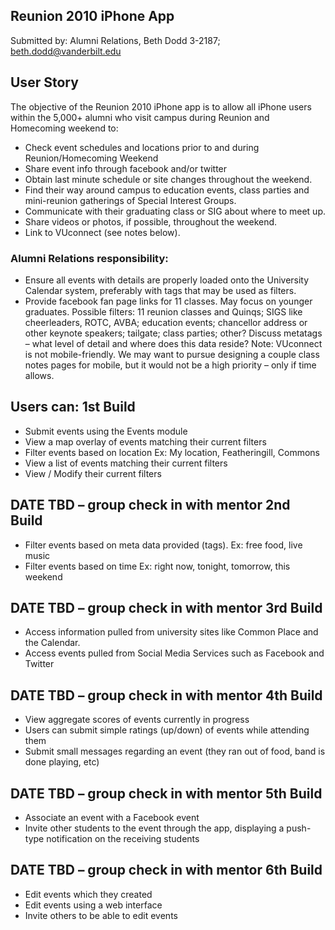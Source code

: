 ## Reunion 2010 iPhone App ##
Submitted by:  Alumni Relations, Beth Dodd 3-2187; beth.dodd@vanderbilt.edu

## User Story ##
The objective of the Reunion 2010 iPhone app is to allow all iPhone users within the 5,000+ alumni who visit campus during Reunion and Homecoming weekend to:

  * Check event schedules and locations prior to and during Reunion/Homecoming Weekend
  * Share event info through facebook and/or twitter
  * Obtain last minute schedule or site changes throughout the weekend.
  * Find their way around campus to education events, class parties and mini-reunion gatherings of Special Interest Groups.
  * Communicate with their graduating class or SIG about where to meet up.
  * Share videos or photos, if possible, throughout the weekend.
  * Link to VUconnect (see notes below).
### Alumni Relations responsibility: ###
  * Ensure all events with details are properly loaded onto the University Calendar system, preferably with tags that may be used as filters.
  * Provide facebook fan page links for 11 classes.  May focus on younger graduates.
Possible filters:  11 reunion classes and Quinqs; SIGS like cheerleaders, ROTC, AVBA; education events; chancellor address or other keynote speakers; tailgate; class parties; other?
Discuss metatags – what level of detail and where does this data reside?
Note:  VUconnect is not mobile-friendly.  We may want to pursue designing a couple class notes pages for mobile, but it would not be a high priority – only if time allows.

## Users can: 1st Build ##
  * Submit events using the Events module
  * View a map overlay of events matching their current filters
  * Filter events based on location Ex: My location, Featheringill, Commons
  * View a list of events matching their current filters
  * View / Modify their current filters
## DATE TBD – group check in with mentor 2nd Build ##
  * Filter events based on meta data provided (tags). Ex: free food, live music
  * Filter events based on time Ex: right now, tonight, tomorrow, this weekend
## DATE TBD – group check in with mentor 3rd Build ##
  * Access information pulled from university sites like Common Place and the Calendar.
  * Access events pulled from Social Media Services such as Facebook and Twitter
## DATE TBD – group check in with mentor 4th Build ##
  * View aggregate scores of events currently in progress
  * Users can submit simple ratings (up/down) of events while attending them
  * Submit small messages regarding an event (they ran out of food, band is done playing, etc)
## DATE TBD – group check in with mentor 5th Build ##
  * Associate an event with a Facebook event
  * Invite other students to the event through the app, displaying a push-type notification on the receiving students
## DATE TBD – group check in with mentor 6th Build ##
  * Edit events which they created
  * Edit events using a web interface
  * Invite others to be able to edit events
